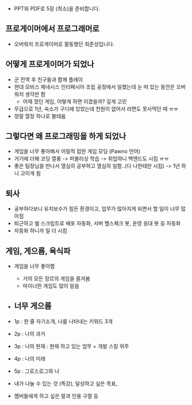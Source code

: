 - PPT와 PDF로 5장 (최소)을 준비합니다.

## 프로게이머에서 프로그래머로
- 오버워치 프로게이머로 활동했던 최준성입니다.

## 어떻게 프로게이머가 되었나
- 군 전역 후 친구들과 함께 플레이
- 현대 모비스 제네시스 인터페시아 조립 공정에서 일했는데 눈 떠 있는 동안은 오버워치 생각만 함
	- 어제 졌던 게임, 어떻게 하면 이겼을까? 깊게 고민
- 무급으로 1년, 숙소가 구디에 있었는데 천원이 없어서 라면도 못사먹던 때 ㅠㅠ
- 정말 열정 하나로 불태움

## 그렇다면 왜 프로그래밍을 하게 되었나
- 게임을 너무 좋아해서 어릴적 접한 게임 모딩 (Pawno 언어)
- 거기에 더해 코딩 열풍 -> 퍼블리싱 학습 -> 취업하니 백엔드도 시킴 ㅠㅠ
- 좋은 팀장님을 만나서 열심히 공부하고 열심히 일함..(다 나한테만 시킴) -> 1년 하니 고이게 됨

## 퇴사
- 공부하다보니 유지보수가 힘든 환경이고, 업무가 많아지게 되면서 할 일이 너무 많아짐
- 퇴근하고 쉘 스크립트로 배포 자동화, 서버 헬스체크 봇, 운영 응대 봇 등 자동화
- 자동화 하니까 일 더 시킴

## 게임, 게으름, 육식파
- 게임을 너무 좋아함
	- 거의 모든 장르의 게임을 즐겨봄
	- 마이너한 게임도 많이 알음
- 너무 게으름
	- 

- 1p : 한 줄 자기소개, 나를 나타내는 키워드 3개
- 2p : 나의 과거
- 3p : 나의 현재 : 현재 하고 있는 업무 + 개발 스킬 위주
- 4p : 나의 미래
- 5p : 그로스로그와 나
- 내가 나눌 수 있는 것 (특강), 달성하고 싶은 목표,
- 멤버들에게 하고 싶은 말과 인용 구절 등